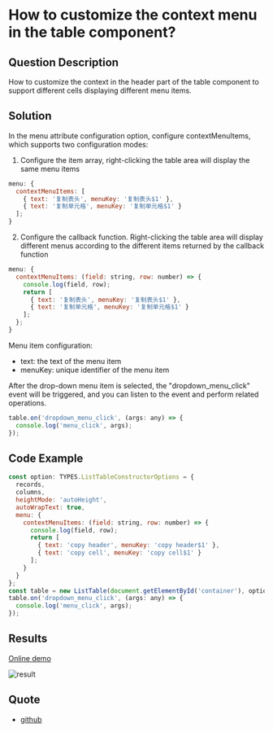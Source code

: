 # How to customize the context menu in the table component?

## Question Description

How to customize the context in the header part of the table component to support different cells displaying different menu items.

## Solution

In the menu attribute configuration option, configure contextMenuItems, which supports two configuration modes:

1. Configure the item array, right-clicking the table area will display the same menu items

```javascript
menu: {
  contextMenuItems: [
    { text: '复制表头', menuKey: '复制表头$1' },
    { text: '复制单元格', menuKey: '复制单元格$1' }
  ];
}
```

2. Configure the callback function. Right-clicking the table area will display different menus according to the different items returned by the callback function

```javascript
menu: {
  contextMenuItems: (field: string, row: number) => {
    console.log(field, row);
    return [
      { text: '复制表头', menuKey: '复制表头$1' },
      { text: '复制单元格', menuKey: '复制单元格$1' }
    ];
  };
}
```

Menu item configuration:

- text: the text of the menu item
- menuKey: unique identifier of the menu item

After the drop-down menu item is selected, the "dropdown_menu_click" event will be triggered, and you can listen to the event and perform related operations.

```javascript
table.on('dropdown_menu_click', (args: any) => {
  console.log('menu_click', args);
});
```

## Code Example

```javascript
const option: TYPES.ListTableConstructorOptions = {
  records,
  columns,
  heightMode: 'autoHeight',
  autoWrapText: true,
  menu: {
    contextMenuItems: (field: string, row: number) => {
      console.log(field, row);
      return [
        { text: 'copy header', menuKey: 'copy header$1' },
        { text: 'copy cell', menuKey: 'copy cell$1' }
      ];
    }
  }
};
const table = new ListTable(document.getElementById('container'), option);
table.on('dropdown_menu_click', (args: any) => {
  console.log('menu_click', args);
});
```

## Results

[Online demo](https://codesandbox.io/s/vtable-context-menu-m8vx7v)

![result](/vtable/faq/18-0.png)

## Quote

- [github](https://github.com/VisActor/VTable)
